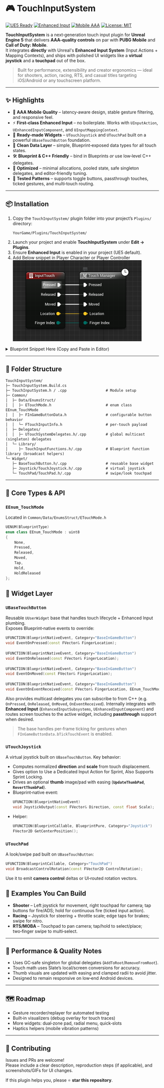 # 🎮 TouchInputSystem

[![UE5 Ready](https://img.shields.io/badge/Unreal-5.x-blue)](#)
[![Enhanced Input](https://img.shields.io/badge/Enhanced%20Input-Supported-success)](#)
[![Mobile AAA](https://img.shields.io/badge/Quality-AAA%20(Mobile)-brightgreen)](#)
[![License: MIT](https://img.shields.io/badge/License-MIT-lightgrey.svg)](LICENSE)

**TouchInputSystem** is a next‑generation touch input plugin for **Unreal Engine 5** that delivers **AAA-quality controls** on par with **PUBG Mobile** and **Call of Duty: Mobile**.  
It integrates **directly** with Unreal's **Enhanced Input System** (Input Actions + Mapping Contexts), and ships with polished UI widgets like a **virtual joystick** and a **touchpad** out of the box.

> Built for performance, extensibility and creator ergonomics — ideal for shooters, action, racing, RTS, and casual titles targeting iOS/Android or any touchscreen platform.

---

## ✨ Highlights

- 🎯 **AAA Mobile Quality** – latency‑aware design, stable gesture filtering, and responsive feel.
- ⚡ **First‑class Enhanced Input** – no boilerplate. Works with `UInputAction`, `UEnhancedInputComponent`, and `UInputMappingContext`.
- 🧩 **Ready‑made Widgets** – `UTouchJoystick` and `UTouchPad` built on a powerful `UBaseTouchButton` foundation.
- 🧠 **Clean Data Layer** – simple, Blueprint‑exposed data types for all touch states.
- 🛠 **Blueprint & C++ Friendly** – bind in Blueprints *or* use low‑level C++ delegates.
- 🚀 **Optimized** – minimal allocations, pooled state, safe singleton delegates, and editor‑friendly tuning.
- 🧪 **Tested Patterns** – supports toggle buttons, passthrough touches, ticked gestures, and multi‑touch routing.

---

## 📦 Installation

1. Copy the `TouchInputSystem/` plugin folder into your project’s `Plugins/` directory:
   ```bash
   YourGame/Plugins/TouchInputSystem/
   ```
2. Launch your project and enable **TouchInputSystem** under **Edit → Plugins**.
3. Ensure **Enhanced Input** is enabled in your project (UE5 default).
4. Add Below snippet in Player Character or Player Controller
[![Blueprint Screenshot](Resources/TouchManagerSetup.png)](https://blueprintue.com/render/bew7nfhf/)


<details>
<summary>Blueprint Snippet Here (Copy and Paste in Editor) </summary>
   
   ```
Begin Object Class=/Script/BlueprintGraph.K2Node_InputTouch Name="K2Node_InputTouch_0" ExportPath="/Script/BlueprintGraph.K2Node_InputTouch'/Game/Blueprints/Pawn/BP_BasePawn.BP_BasePawn:EventGraph.K2Node_InputTouch_0'"
   NodePosX=256
   NodePosY=-384
   NodeGuid=E9E762CF4B5A69DFB4E16F8B54C341A8
   CustomProperties Pin (PinId=71747E5C46A5053287FBAB8156E04742,PinName="Pressed",Direction="EGPD_Output",PinType.PinCategory="exec",PinType.PinSubCategory="",PinType.PinSubCategoryObject=None,PinType.PinSubCategoryMemberReference=(),PinType.PinValueType=(),PinType.ContainerType=None,PinType.bIsReference=False,PinType.bIsConst=False,PinType.bIsWeakPointer=False,PinType.bIsUObjectWrapper=False,PinType.bSerializeAsSinglePrecisionFloat=False,LinkedTo=(K2Node_MacroInstance_1 E4FF9FC341533D603645888EF1D60F0E,),PersistentGuid=00000000000000000000000000000000,bHidden=False,bNotConnectable=False,bDefaultValueIsReadOnly=False,bDefaultValueIsIgnored=False,bAdvancedView=False,bOrphanedPin=False,)
   CustomProperties Pin (PinId=D384F7C14BA527354AAE6293A732E556,PinName="Released",Direction="EGPD_Output",PinType.PinCategory="exec",PinType.PinSubCategory="",PinType.PinSubCategoryObject=None,PinType.PinSubCategoryMemberReference=(),PinType.PinValueType=(),PinType.ContainerType=None,PinType.bIsReference=False,PinType.bIsConst=False,PinType.bIsWeakPointer=False,PinType.bIsUObjectWrapper=False,PinType.bSerializeAsSinglePrecisionFloat=False,LinkedTo=(K2Node_MacroInstance_1 1F9BD817439970D5A565E4946D3E6936,),PersistentGuid=00000000000000000000000000000000,bHidden=False,bNotConnectable=False,bDefaultValueIsReadOnly=False,bDefaultValueIsIgnored=False,bAdvancedView=False,bOrphanedPin=False,)
   CustomProperties Pin (PinId=186B088C45F42F513D5DBAAE614A8D08,PinName="Moved",Direction="EGPD_Output",PinType.PinCategory="exec",PinType.PinSubCategory="",PinType.PinSubCategoryObject=None,PinType.PinSubCategoryMemberReference=(),PinType.PinValueType=(),PinType.ContainerType=None,PinType.bIsReference=False,PinType.bIsConst=False,PinType.bIsWeakPointer=False,PinType.bIsUObjectWrapper=False,PinType.bSerializeAsSinglePrecisionFloat=False,LinkedTo=(K2Node_MacroInstance_1 03130AA3464113E63F0AD789E24D9FD4,),PersistentGuid=00000000000000000000000000000000,bHidden=False,bNotConnectable=False,bDefaultValueIsReadOnly=False,bDefaultValueIsIgnored=False,bAdvancedView=False,bOrphanedPin=False,)
   CustomProperties Pin (PinId=B928E6764BB90A27B411A8825EFB863F,PinName="Location",Direction="EGPD_Output",PinType.PinCategory="struct",PinType.PinSubCategory="",PinType.PinSubCategoryObject="/Script/CoreUObject.ScriptStruct'/Script/CoreUObject.Vector'",PinType.PinSubCategoryMemberReference=(),PinType.PinValueType=(),PinType.ContainerType=None,PinType.bIsReference=False,PinType.bIsConst=False,PinType.bIsWeakPointer=False,PinType.bIsUObjectWrapper=False,PinType.bSerializeAsSinglePrecisionFloat=False,LinkedTo=(K2Node_MacroInstance_1 AEACB43B40F0E3FD69CCE391CAB09FA6,),PersistentGuid=00000000000000000000000000000000,bHidden=False,bNotConnectable=False,bDefaultValueIsReadOnly=False,bDefaultValueIsIgnored=False,bAdvancedView=False,bOrphanedPin=False,)
   CustomProperties Pin (PinId=6C193C104799BCCD7B82B6BCEAAA0D95,PinName="FingerIndex",Direction="EGPD_Output",PinType.PinCategory="byte",PinType.PinSubCategory="",PinType.PinSubCategoryObject="/Script/CoreUObject.Enum'/Script/InputCore.ETouchIndex'",PinType.PinSubCategoryMemberReference=(),PinType.PinValueType=(),PinType.ContainerType=None,PinType.bIsReference=False,PinType.bIsConst=False,PinType.bIsWeakPointer=False,PinType.bIsUObjectWrapper=False,PinType.bSerializeAsSinglePrecisionFloat=False,LinkedTo=(K2Node_MacroInstance_1 0DB0546945E2A07E0453A7870CCB4BFE,),PersistentGuid=00000000000000000000000000000000,bHidden=False,bNotConnectable=False,bDefaultValueIsReadOnly=False,bDefaultValueIsIgnored=False,bAdvancedView=False,bOrphanedPin=False,)
End Object
Begin Object Class=/Script/BlueprintGraph.K2Node_MacroInstance Name="K2Node_MacroInstance_1" ExportPath="/Script/BlueprintGraph.K2Node_MacroInstance'/Game/Blueprints/Pawn/BP_BasePawn.BP_BasePawn:EventGraph.K2Node_MacroInstance_1'"
   MacroGraphReference=(MacroGraph="/Script/Engine.EdGraph'/TouchInputSystem/Macros/TouchMacros.TouchMacros:TouchManager'",GraphBlueprint="/Script/Engine.Blueprint'/TouchInputSystem/Macros/TouchMacros.TouchMacros'",GraphGuid=6BC9C77246E079C4C3C47888685F151D)
   NodePosX=432
   NodePosY=-384
   NodeGuid=52A01E004D61CFECD0C9CB8FF3F95720
   CustomProperties Pin (PinId=E4FF9FC341533D603645888EF1D60F0E,PinName="Pressed",PinType.PinCategory="exec",PinType.PinSubCategory="",PinType.PinSubCategoryObject=None,PinType.PinSubCategoryMemberReference=(),PinType.PinValueType=(),PinType.ContainerType=None,PinType.bIsReference=False,PinType.bIsConst=False,PinType.bIsWeakPointer=False,PinType.bIsUObjectWrapper=False,PinType.bSerializeAsSinglePrecisionFloat=False,LinkedTo=(K2Node_InputTouch_0 71747E5C46A5053287FBAB8156E04742,),PersistentGuid=00000000000000000000000000000000,bHidden=False,bNotConnectable=False,bDefaultValueIsReadOnly=False,bDefaultValueIsIgnored=False,bAdvancedView=False,bOrphanedPin=False,)
   CustomProperties Pin (PinId=1F9BD817439970D5A565E4946D3E6936,PinName="Released",PinType.PinCategory="exec",PinType.PinSubCategory="",PinType.PinSubCategoryObject=None,PinType.PinSubCategoryMemberReference=(),PinType.PinValueType=(),PinType.ContainerType=None,PinType.bIsReference=False,PinType.bIsConst=False,PinType.bIsWeakPointer=False,PinType.bIsUObjectWrapper=False,PinType.bSerializeAsSinglePrecisionFloat=False,LinkedTo=(K2Node_InputTouch_0 D384F7C14BA527354AAE6293A732E556,),PersistentGuid=00000000000000000000000000000000,bHidden=False,bNotConnectable=False,bDefaultValueIsReadOnly=False,bDefaultValueIsIgnored=False,bAdvancedView=False,bOrphanedPin=False,)
   CustomProperties Pin (PinId=03130AA3464113E63F0AD789E24D9FD4,PinName="Moved",PinType.PinCategory="exec",PinType.PinSubCategory="",PinType.PinSubCategoryObject=None,PinType.PinSubCategoryMemberReference=(),PinType.PinValueType=(),PinType.ContainerType=None,PinType.bIsReference=False,PinType.bIsConst=False,PinType.bIsWeakPointer=False,PinType.bIsUObjectWrapper=False,PinType.bSerializeAsSinglePrecisionFloat=False,LinkedTo=(K2Node_InputTouch_0 186B088C45F42F513D5DBAAE614A8D08,),PersistentGuid=00000000000000000000000000000000,bHidden=False,bNotConnectable=False,bDefaultValueIsReadOnly=False,bDefaultValueIsIgnored=False,bAdvancedView=False,bOrphanedPin=False,)
   CustomProperties Pin (PinId=AEACB43B40F0E3FD69CCE391CAB09FA6,PinName="Location",PinType.PinCategory="struct",PinType.PinSubCategory="",PinType.PinSubCategoryObject="/Script/CoreUObject.ScriptStruct'/Script/CoreUObject.Vector'",PinType.PinSubCategoryMemberReference=(),PinType.PinValueType=(),PinType.ContainerType=None,PinType.bIsReference=False,PinType.bIsConst=False,PinType.bIsWeakPointer=False,PinType.bIsUObjectWrapper=False,PinType.bSerializeAsSinglePrecisionFloat=False,LinkedTo=(K2Node_InputTouch_0 B928E6764BB90A27B411A8825EFB863F,),PersistentGuid=00000000000000000000000000000000,bHidden=False,bNotConnectable=False,bDefaultValueIsReadOnly=False,bDefaultValueIsIgnored=False,bAdvancedView=False,bOrphanedPin=False,)
   CustomProperties Pin (PinId=0DB0546945E2A07E0453A7870CCB4BFE,PinName="FingerIndex",PinType.PinCategory="byte",PinType.PinSubCategory="",PinType.PinSubCategoryObject="/Script/CoreUObject.Enum'/Script/InputCore.ETouchIndex'",PinType.PinSubCategoryMemberReference=(),PinType.PinValueType=(),PinType.ContainerType=None,PinType.bIsReference=False,PinType.bIsConst=False,PinType.bIsWeakPointer=False,PinType.bIsUObjectWrapper=False,PinType.bSerializeAsSinglePrecisionFloat=False,DefaultValue="Touch1",AutogeneratedDefaultValue="Touch1",LinkedTo=(K2Node_InputTouch_0 6C193C104799BCCD7B82B6BCEAAA0D95,),PersistentGuid=00000000000000000000000000000000,bHidden=False,bNotConnectable=False,bDefaultValueIsReadOnly=False,bDefaultValueIsIgnored=False,bAdvancedView=False,bOrphanedPin=False,)
End Object
```
</details>

---

## 🧭 Folder Structure

```
TouchInputSystem/
├─ TouchInputSystem.Build.cs
├─ TouchInputSystem.h / .cpp                  # Module setup
├─ Common/
│  ├─ Data/EnumsStruct/
│  │  ├─ ETouchMode.h                         # enum class EEnum_TouchMode
│  │  ├─ FInGameButtonData.h                  # configurable button behavior
│  │  └─ FTouchInputInfo.h                    # per‑touch payload
│  ├─ Delegates/
│  │  ├─ UTouchSystemDelegates.h/.cpp         # global multicast (singleton) delegates
│  └─ Library/
│     ├─ TouchInputFunctions.h/.cpp           # Blueprint function library (broadcast helpers)
└─ Widget/
   ├─ BaseTouchButton.h/.cpp                  # reusable base widget
   ├─ Joystick/TouchJoystick.h/.cpp           # virtual joystick
   └─ TouchPad/TouchPad.h/.cpp                # swipe/look touchpad
```

---

## 🧩 Core Types & API

### `EEnum_TouchMode`
Located in `Common/Data/EnumsStruct/ETouchMode.h`

```cpp
UENUM(BlueprintType)
enum class EEnum_TouchMode : uint8
{
    None,
    Pressed,
    Released,
    Moved,
    Tap,
    Hold,
    HoldReleased
};
```


## 🧱 Widget Layer

### `UBaseTouchButton`
Reusable `UUserWidget` base that handles touch lifecycle + Enhanced Input plumbing.  
Exposes Blueprint‑native events to override:

```cpp
UFUNCTION(BlueprintNativeEvent, Category="BaseInGameButton")
void EventOnPressed(const FVector& FingerLocation);

UFUNCTION(BlueprintNativeEvent, Category="BaseInGameButton")
void EventOnReleased(const FVector& FingerLocation);

UFUNCTION(BlueprintNativeEvent, Category="BaseInGameButton")
void EventOnMoved(const FVector& FingerLocation);

UFUNCTION(BlueprintNativeEvent, Category="BaseInGameButton")
void EventOnEventReceived(const FVector& FingerLocation, EEnum_TouchMode TouchMode);
```

Also provides multicast delegates you can subscribe to from C++ (e.g. `OnPressed`, `OnReleased`, `OnMoved`, `OnEventReceived`). Internally integrates with **Enhanced Input** (`EnhancedInputSubsystems`, `UEnhancedInputComponent`) and routes screen touches to the active widget, including **passthrough** support when desired.

> The base handles per‑frame ticking for gestures when `FInGameButtonData.bTickTouchEvent` is enabled.

### `UTouchJoystick`
A virtual joystick built on `UBaseTouchButton`. Key behavior:

- Computes normalized **direction** and **scale** from touch displacement.
- Gives option to Use a Dedicated Input Action for Sprint, Also Supports Sprint Locking.
- Drives an optional **thumb** image/pad with easing (**`UpdateThumbPad`**, **`RevertThumbPad`**).
- Blueprint‑native event:
  ```cpp
  UFUNCTION(BlueprintNativeEvent)
  void JoystickOutput(const FVector& Direction, const float Scale);
  ```
- Helper:
  ```cpp
  UFUNCTION(BlueprintCallable, BlueprintPure, Category="Joystick")
  FVector2D GetCenterPosition();
  ```

### `UTouchPad`
A look/swipe pad built on `UBaseTouchButton`:

```cpp
UFUNCTION(BlueprintCallable, Category="TouchPad")
void BroadcastControlRotation(const FVector2D ControlRotation);
```

Use it to emit **camera control** deltas or UI‑routed rotation vectors.


## 🧰 Examples You Can Build

- **Shooter** – Left joystick for movement, right touchpad for camera; tap buttons for fire/ADS; hold for continuous fire (ticked input action).
- **Racing** – Joystick for steering + throttle scale; edge taps for brakes; swipe for nitro.
- **RTS/MOBA** – Touchpad to pan camera; tap/hold to select/place; two‑finger swipe to multi‑select.

---

## 🧪 Performance & Quality Notes

- Uses GC‑safe singleton for global delegates (`AddToRoot`/`RemoveFromRoot`).
- Touch math uses Slate’s local/screen conversions for accuracy.
- Thumb visuals are updated with easing and clamped radii to avoid jitter.
- Designed to remain responsive on low‑end Android devices.

---

## 🗺️ Roadmap

- Gesture recorder/replayer for automated testing
- Built‑in visualizers (debug overlay for touch traces)
- More widgets: dual‑zone pad, radial menu, quick‑slots
- Haptics helpers (mobile vibration patterns)

---

## 🤝 Contributing

Issues and PRs are welcome!  
Please include a clear description, reproduction steps (if applicable), and screenshots/GIFs for UI changes.

If this plugin helps you, please ⭐ **star this repository**.
